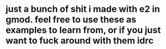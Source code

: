 # just a bunch of shit i made with e2 in gmod. feel free to use these as examples to learn from, or if you just want to fuck around with them idrc
